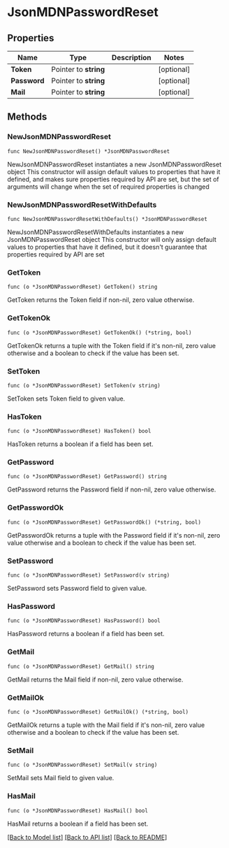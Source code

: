 # JsonMDNPasswordReset

## Properties

Name | Type | Description | Notes
------------ | ------------- | ------------- | -------------
**Token** | Pointer to **string** |  | [optional] 
**Password** | Pointer to **string** |  | [optional] 
**Mail** | Pointer to **string** |  | [optional] 

## Methods

### NewJsonMDNPasswordReset

`func NewJsonMDNPasswordReset() *JsonMDNPasswordReset`

NewJsonMDNPasswordReset instantiates a new JsonMDNPasswordReset object
This constructor will assign default values to properties that have it defined,
and makes sure properties required by API are set, but the set of arguments
will change when the set of required properties is changed

### NewJsonMDNPasswordResetWithDefaults

`func NewJsonMDNPasswordResetWithDefaults() *JsonMDNPasswordReset`

NewJsonMDNPasswordResetWithDefaults instantiates a new JsonMDNPasswordReset object
This constructor will only assign default values to properties that have it defined,
but it doesn't guarantee that properties required by API are set

### GetToken

`func (o *JsonMDNPasswordReset) GetToken() string`

GetToken returns the Token field if non-nil, zero value otherwise.

### GetTokenOk

`func (o *JsonMDNPasswordReset) GetTokenOk() (*string, bool)`

GetTokenOk returns a tuple with the Token field if it's non-nil, zero value otherwise
and a boolean to check if the value has been set.

### SetToken

`func (o *JsonMDNPasswordReset) SetToken(v string)`

SetToken sets Token field to given value.

### HasToken

`func (o *JsonMDNPasswordReset) HasToken() bool`

HasToken returns a boolean if a field has been set.

### GetPassword

`func (o *JsonMDNPasswordReset) GetPassword() string`

GetPassword returns the Password field if non-nil, zero value otherwise.

### GetPasswordOk

`func (o *JsonMDNPasswordReset) GetPasswordOk() (*string, bool)`

GetPasswordOk returns a tuple with the Password field if it's non-nil, zero value otherwise
and a boolean to check if the value has been set.

### SetPassword

`func (o *JsonMDNPasswordReset) SetPassword(v string)`

SetPassword sets Password field to given value.

### HasPassword

`func (o *JsonMDNPasswordReset) HasPassword() bool`

HasPassword returns a boolean if a field has been set.

### GetMail

`func (o *JsonMDNPasswordReset) GetMail() string`

GetMail returns the Mail field if non-nil, zero value otherwise.

### GetMailOk

`func (o *JsonMDNPasswordReset) GetMailOk() (*string, bool)`

GetMailOk returns a tuple with the Mail field if it's non-nil, zero value otherwise
and a boolean to check if the value has been set.

### SetMail

`func (o *JsonMDNPasswordReset) SetMail(v string)`

SetMail sets Mail field to given value.

### HasMail

`func (o *JsonMDNPasswordReset) HasMail() bool`

HasMail returns a boolean if a field has been set.


[[Back to Model list]](../README.md#documentation-for-models) [[Back to API list]](../README.md#documentation-for-api-endpoints) [[Back to README]](../README.md)


